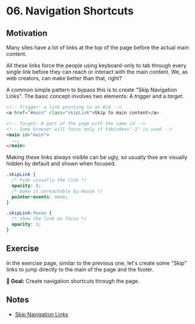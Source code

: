 # 06. Navigation Shortcuts

## Motivation

Many sites have a lot of links at the top of the page before the actual main content.

All these links force the people using keyboard-only to tab through every single link before they can reach or interact with the main content. We, as web creators, can make better than that, right?

A common simple pattern to bypass this is to create "Skip Navigation Links". The basic concept involves two elements: A _trigger_ and a _target_.

```html
<!-- Trigger: a link pointing to an #id -->
<a href="#main" class="skipLink">Skip to main content</a>

<!-- Target: A part of the page with the same id -->
<!-- Some browser will focus only if tabindex="-1" is used -->
<main id="main">
  ...
</main>
```

Making these links always visible can be ugly, so usually thse are visually hidden by default and shown when focused.

```css
.skipLink {
  /* hide visually the link */
  opacity: 0;
  /* make it unreachable by mouse */
  pointer-events: none;
}

.skipLink:focus {
  /* show the link on focus */
  opacity: 1;
}
```

## Exercise

In the exercise page, similar to the previous one, let's create some "Skip" links to jump directly to the main of the page and the footer.

**🎯 Goal:** Create navigation shortcuts through the page.

## Notes

- [Skip Navigation Links](https://webaim.org/techniques/skipnav/)

